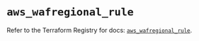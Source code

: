 # `aws_wafregional_rule`

Refer to the Terraform Registry for docs: [`aws_wafregional_rule`](https://registry.terraform.io/providers/hashicorp/aws/4.54.0/docs/resources/wafregional_rule).
